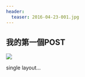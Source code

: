 ```yaml
---
header:
  teaser: 2016-04-23-001.jpg
---
```

## 我的第一個POST

<img src="https://sheng0328.github.io/images/2016-04-23-001.jpg">

single layout...
